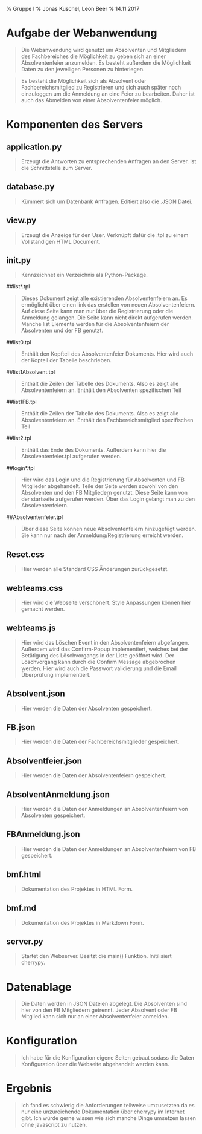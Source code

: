 % Gruppe I 
% Jonas Kuschel, Leon Beer
% 14.11.2017

# Aufgabe der Webanwendung

>Die Webanwendung wird genutzt um Absolventen und Mitgliedern des Fachbereiches
die Möglichkeit zu geben sich an einer Absolventenfeier anzumelden.
Es besteht außerdem die Möglichkeit Daten zu den jeweiligen Personen zu
hinterlegen.

>Es besteht die Möglichkeit sich als Absolvent oder Fachbereichsmitglied
zu Registrieren und sich auch später noch einzuloggen um die Anmeldung
an eine Feier zu bearbeiten. Daher ist auch das Abmelden von einer Absolventenfeier möglich.

# Komponenten des Servers

## application.py

> Erzeugt die Antworten zu entsprechenden Anfragen an den Server. Ist die Schnittstelle zum Server.

## database.py

> Kümmert sich um Datenbank Anfragen. Editiert also die .JSON Datei.

## view.py

> Erzeugt die Anzeige für den User. Verknüpft dafür die .tpl zu einem Vollständigen HTML Document.

## __init__.py

> Kennzeichnet ein Verzeichnis als Python-Package.

##list*.tpl

>Dieses Dokument zeigt alle existierenden Absolventenfeiern an.
Es ermöglicht über einen link das erstellen von neuen Absolventenfeiern.
Auf diese Seite kann man nur über die Registrierung oder die Anmeldung gelangen.
Die Seite kann nicht direkt aufgerufen werden. Manche list Elemente
werden für die Absolventenfeiern der Absolventen und der FB genutzt.

##list0.tpl

> Enthält den Kopfteil des Absolventenfeier Dokuments.
Hier wird auch der Kopteil der Tabelle beschrieben.

##list1Absolvent.tpl

> Enthält die Zeilen der Tabelle des Dokuments. Also es zeigt alle 
Absolventenfeiern an. Enthält den Absolventen spezifischen Teil

##list1FB.tpl

> Enthält die Zeilen der Tabelle des Dokuments. Also es zeigt alle 
Absolventenfeiern an. Enthält den Fachbereichsmitglied spezifischen Teil

##list2.tpl

> Enthält das Ende des Dokuments. Außerdem kann hier die Absolventenfeier.tpl
aufgerufen werden.


##login*.tpl

>Hier wird das Login und die Registrierung für Absolventen und FB Mitglieder abgehandelt.
Teile der Seite werden sowohl von den Absolventen und den FB Mitgliedern genutzt.
Diese Seite kann von der startseite aufgerufen werden. Über das Login 
gelangt man zu den Absolventenfeiern.

##Absolventenfeier.tpl

>Über diese Seite können neue Absolventenfeiern hinzugefügt werden.
Sie kann nur nach der Anmeldung/Registrierung erreicht werden.

## Reset.css

> Hier werden alle Standard CSS Änderungen zurückgesetzt.

## webteams.css

> Hier wird die Webseite verschönert. Style Anpassungen können hier gemacht werden.
	
## webteams.js

> Hier wird das Löschen Event in den Absolventenfeiern abgefangen. Außerdem wird das Confirm-Popup implementiert, welches bei der Betätigung des Löschvorgangs 
in der Liste geöffnet wird. Der Löschvorgang kann durch die Confirm Message abgebrochen werden.
Hier wird auch die Passwort validierung und die Email Überprüfung implementiert.

## Absolvent.json

> Hier werden die Daten der Absolventen gespeichert.

## FB.json

> Hier werden die Daten der Fachbereichsmitglieder gespeichert.

## Absolventfeier.json

> Hier werden die Daten der Absolventenfeiern gespeichert.

## AbsolventAnmeldung.json

> Hier werden die Daten der Anmeldungen an Absolventenfeiern von Absolventen gespeichert.

## FBAnmeldung.json

> Hier werden die Daten der Anmeldungen an Absolventenfeiern von FB gespeichert.

## bmf.html

> Dokumentation des Projektes in HTML Form.

## bmf.md

> Dokumentation des Projektes in Markdown Form.

## server.py

> Startet den Webserver. Besitzt die main() Funktion. Initilisiert cherrypy.


# Datenablage

>Die Daten werden in JSON Dateien abgelegt. Die Absolventen sind hier von den FB Mitgliedern getrennt.
Jeder Absolvent oder FB Mitglied kann sich nur an einer Absolventenfeier anmelden.


# Konfiguration

>Ich habe für die Konfiguration eigene Seiten gebaut sodass die Daten Konfiguration
über die Webseite abgehandelt werden kann. 

# Ergebnis

>Ich fand es schwierig die Anforderungen teilweise umzusetzten da es nur
eine unzureichende Dokumentation über cherrypy im Internet gibt. Ich würde
gerne wissen wie sich manche Dinge umsetzen lassen ohne javascript zu nutzen.